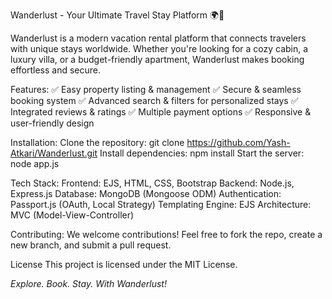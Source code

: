 Wanderlust - Your Ultimate Travel Stay Platform 🌍🏡

Wanderlust is a modern vacation rental platform that connects travelers with unique stays worldwide. Whether you're looking for a cozy cabin, a luxury villa, or a budget-friendly apartment, Wanderlust makes booking effortless and secure.

Features:
✅ Easy property listing & management
✅ Secure & seamless booking system
✅ Advanced search & filters for personalized stays
✅ Integrated reviews & ratings
✅ Multiple payment options
✅ Responsive & user-friendly design

Installation:
Clone the repository:
git clone https://github.com/Yash-Atkari/Wanderlust.git
Install dependencies:
npm install
Start the server:
node app.js

Tech Stack:
Frontend: EJS, HTML, CSS, Bootstrap
Backend: Node.js, Express.js
Database: MongoDB (Mongoose ODM)
Authentication: Passport.js (OAuth, Local Strategy)
Templating Engine: EJS
Architecture: MVC (Model-View-Controller)

Contributing:
We welcome contributions! Feel free to fork the repo, create a new branch, and submit a pull request.

License
This project is licensed under the MIT License.

_Explore. Book. Stay. With Wanderlust!_

